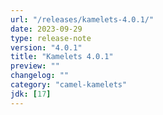 ```yaml
---
url: "/releases/kamelets-4.0.1/"
date: 2023-09-29
type: release-note
version: "4.0.1"
title: "Kamelets 4.0.1"
preview: ""
changelog: ""
category: "camel-kamelets"
jdk: [17]
---
```

